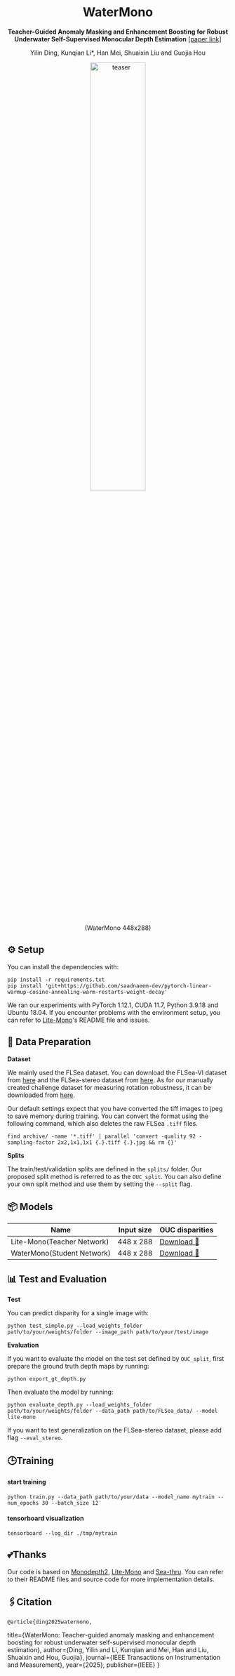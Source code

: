 <div id="top" align="center">
  
# WaterMono 
**Teacher-Guided Anomaly Masking and Enhancement Boosting for Robust Underwater Self-Supervised Monocular Depth Estimation**
  [[paper link]](https://ieeexplore.ieee.org/abstract/document/10937915)
  
  Yilin Ding, Kunqian Li*, Han Mei, Shuaixin Liu and Guojia Hou
  
<img src="./assets/sample.gif" width="50%" alt="teaser" align=center />

(WaterMono 448x288) 
  
</div>

## ⚙️ Setup

You can install the dependencies with:
```shell
pip install -r requirements.txt
pip install 'git+https://github.com/saadnaeem-dev/pytorch-linear-warmup-cosine-annealing-warm-restarts-weight-decay'
```
We ran our experiments with PyTorch 1.12.1, CUDA 11.7, Python 3.9.18 and Ubuntu 18.04.
 If you encounter problems with the environment setup, you can refer to [Lite-Mono](https://github.com/noahzn/Lite-Mono)'s README file and issues.

## 💾 Data Preparation
**Dataset**

We mainly used the FLSea dataset. You can download the FLSea-VI dataset from [here](https://www.kaggle.com/datasets/viseaonlab/flsea-vi) 
and the FLSea-stereo dataset from [here](https://www.kaggle.com/datasets/viseaonlab/flsea-stereo). 
 As for our manually created challenge dataset for measuring rotation robustness, it can be downloaded from [here](https://drive.google.com/file/d/1C_r4OYnqXVy0gCnSiAfq-MxAPI7xVesz/view?usp=sharing).

Our default settings expect that you have converted the tiff images to jpeg to save memory during training. You can convert the format using the following command, which also deletes the raw FLSea `.tiff` files.

    find archive/ -name '*.tiff' | parallel 'convert -quality 92 -sampling-factor 2x2,1x1,1x1 {.}.tiff {.}.jpg && rm {}'

**Splits**

The train/test/validation splits are defined in the `splits/` folder.
Our proposed split method is referred to as the `OUC_split`. 
You can also define your own split method and use them by setting the `--split` flag.

## 📦 Models

| Name                       | Input size | OUC disparities                       |
|----------------------------|------------|--------------------------------------|
| Lite-Mono(Teacher Network) | 448 x 288  | [Download 🔗](https://drive.google.com/drive/folders/16MyoFIiVTm34hUq50YGhKV2sZa0jB3o8?usp=sharing)|
| WaterMono(Student Network) | 448 x 288  | [Download 🔗](https://drive.google.com/drive/folders/1VuTUXKWjytGWsysmnU9qPrGErGcHtRNS?usp=sharing) |




## 📊 Test and Evaluation
**Test**

You can predict disparity for a single image with:

    python test_simple.py --load_weights_folder path/to/your/weights/folder --image_path path/to/your/test/image

**Evaluation**

If you want to evaluate the model on the test set defined by `OUC_split`, first prepare the ground truth depth maps by running:

    python export_gt_depth.py

Then evaluate the model by running:

    python evaluate_depth.py --load_weights_folder path/to/your/weights/folder --data_path path/to/FLSea_data/ --model lite-mono

If you want to test generalization on the FLSea-stereo dataset, please add flag `--eval_stereo`.

## 🕒Training
#### start training
    python train.py --data_path path/to/your/data --model_name mytrain --num_epochs 30 --batch_size 12
    
#### tensorboard visualization
    tensorboard --log_dir ./tmp/mytrain

## 💕Thanks
Our code is based on [Monodepth2](https://github.com/nianticlabs/monodepth2), [Lite-Mono](https://github.com/noahzn/Lite-Mono) and [Sea-thru](https://github.com/hainh/sea-thru). You can refer to their README files and source code for more implementation details. 

## 🖇️Citation

    @article{ding2025watermono,
  title={WaterMono: Teacher-guided anomaly masking and enhancement boosting for robust underwater self-supervised monocular depth estimation},
  author={Ding, Yilin and Li, Kunqian and Mei, Han and Liu, Shuaixin and Hou, Guojia},
  journal={IEEE Transactions on Instrumentation and Measurement},
  year={2025},
  publisher={IEEE}
  }
